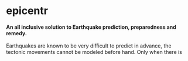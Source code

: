 # epicentr
**An all inclusive solution to Earthquake prediction, preparedness and remedy.** <br/>
<br/>
Earthquakes are known to be very difficult to predict in advance, the tectonic movements cannot be modeled before hand.
Only when there is 
